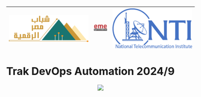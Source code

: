 | ![Image 1](1.svg) | ![Image 2](2.png) | ![Image 3](3.svg) |
|--------------------------------------|--------------------------------------|--------------------------------------|

# Trak DevOps Automation **2024/9**

<p align="center">
  <a href="https://skillicons.dev">
    <img src="https://skillicons.dev/icons?i=python,vim,bash,vscode" />
  </a>
</p>

